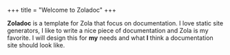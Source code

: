 +++
title = "Welcome to Zoladoc"
+++

**Zoladoc** is a template for Zola that focus on documentation. I love static site generators, I like to write a nice piece of documentation and Zola is my favorite. I will design this for **my** needs and what **I** think a documentation site should look like.
